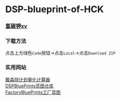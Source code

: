 # DSP-blueprint-of-HCK

### <a href="https://space.bilibili.com/397260674">氢碳钾xv</a><br />

### 下载方法

点击上方绿色`Code`按钮->点击`Local`->点击`Download ZIP`

### 实用网站
<a href="https://dsp-calc.pro/">戴森球计划量化计算器</a><br />
<a href="https://github.com/DSPBluePrints">DSPBluePrints蓝图仓库</a><br />
<a href="https://github.com/DSPBluePrints/FactoryBluePrints">FactoryBluePrints工厂蓝图</a><br />
<a href=""></a><br />

